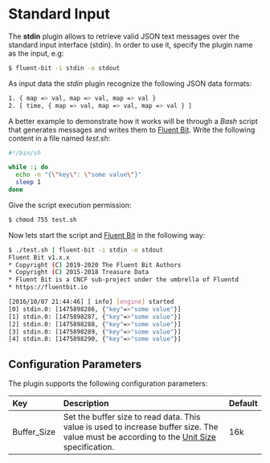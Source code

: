 # Standard Input

The **stdin** plugin allows to retrieve valid JSON text messages over the standard input interface \(stdin\). In order to use it, specify the plugin name as the input, e.g:

```bash
$ fluent-bit -i stdin -o stdout
```

As input data the _stdin_ plugin recognize the following JSON data formats:

```bash
1. { map => val, map => val, map => val }
2. [ time, { map => val, map => val, map => val } ]
```

A better example to demonstrate how it works will be through a _Bash_ script that generates messages and writes them to [Fluent Bit](http://fluentbit.io). Write the following content in a file named _test.sh_:

```bash
#!/bin/sh

while :; do
  echo -n "{\"key\": \"some value\"}"
  sleep 1
done
```

Give the script execution permission:

```bash
$ chmod 755 test.sh
```

Now lets start the script and [Fluent Bit](http://fluentbit.io) in the following way:

```bash
$ ./test.sh | fluent-bit -i stdin -o stdout
Fluent Bit v1.x.x
* Copyright (C) 2019-2020 The Fluent Bit Authors
* Copyright (C) 2015-2018 Treasure Data
* Fluent Bit is a CNCF sub-project under the umbrella of Fluentd
* https://fluentbit.io

[2016/10/07 21:44:46] [ info] [engine] started
[0] stdin.0: [1475898286, {"key"=>"some value"}]
[1] stdin.0: [1475898287, {"key"=>"some value"}]
[2] stdin.0: [1475898288, {"key"=>"some value"}]
[3] stdin.0: [1475898289, {"key"=>"some value"}]
[4] stdin.0: [1475898290, {"key"=>"some value"}]
```

## Configuration Parameters <a id="config"></a>

The plugin supports the following configuration parameters:

| Key | Description | Default |
| :--- | :--- | :--- |
| Buffer\_Size | Set the buffer size to read data. This value is used to increase buffer size. The value must be according to the [Unit Size](../../administration/configuring-fluent-bit/unit-sizes.md) specification. | 16k |
